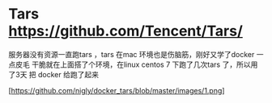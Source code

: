 # Tars https://github.com/Tencent/Tars/



服务器没有资源一直跑tars ，tars 在mac 环境也是伤脑筋，刚好又学了docker 一点皮毛 干脆就在上面搭了个环境，在linux centos 7 下跑了几次tars 了，所以用了3天 把 docker 给跑了起来 

[https://github.com/nigly/docker_tars/blob/master/images/1.png]

